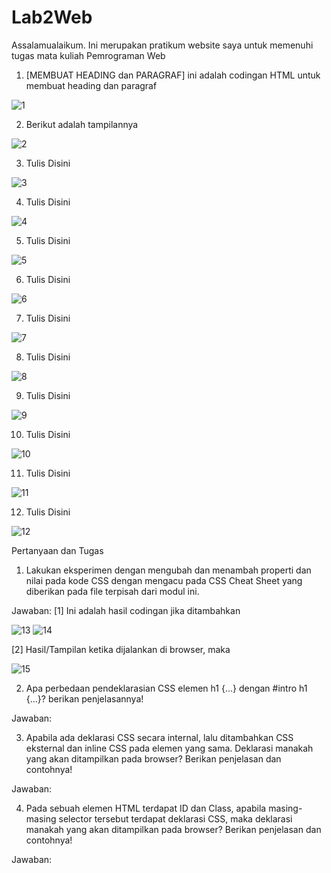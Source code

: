 # Lab2Web
Assalamualaikum. Ini merupakan pratikum website saya untuk memenuhi tugas mata kuliah Pemrograman Web

1. [MEMBUAT HEADING dan PARAGRAF] ini adalah codingan HTML untuk membuat heading dan paragraf

![1](https://user-images.githubusercontent.com/59683573/113685444-77228300-96f0-11eb-84c4-22922495f12b.png)

2. Berikut adalah tampilannya

![2](https://user-images.githubusercontent.com/59683573/113685727-be107880-96f0-11eb-91ba-233245e3dff8.png)

3. Tulis Disini

![3](https://user-images.githubusercontent.com/59683573/113685993-ffa12380-96f0-11eb-994a-413ba37c9e2e.png)

4. Tulis Disini

![4](https://user-images.githubusercontent.com/59683573/113686042-0def3f80-96f1-11eb-9d0f-a1a0ad2876a5.png)

5. Tulis Disini

![5](https://user-images.githubusercontent.com/59683573/113686204-35460c80-96f1-11eb-94b8-d299e38506d9.png)

6. Tulis Disini

![6](https://user-images.githubusercontent.com/59683573/113686336-5a3a7f80-96f1-11eb-870a-5ef60a5259a0.png)

7. Tulis Disini

![7](https://user-images.githubusercontent.com/59683573/113686536-8eae3b80-96f1-11eb-8e26-5dd48bdfd3be.png)

8. Tulis Disini

![8](https://user-images.githubusercontent.com/59683573/113686607-a259a200-96f1-11eb-83b1-164d77200b16.png)

9. Tulis Disini

![9](https://user-images.githubusercontent.com/59683573/113686726-c5845180-96f1-11eb-8119-09b602f2970d.png)

10. Tulis Disini

![10](https://user-images.githubusercontent.com/59683573/113686877-f06ea580-96f1-11eb-9e73-efebf7912eeb.png)

11. Tulis Disini

![11](https://user-images.githubusercontent.com/59683573/113686939-00868500-96f2-11eb-964b-4b080ff0ca36.png)

12. Tulis Disini

![12](https://user-images.githubusercontent.com/59683573/113687121-362b6e00-96f2-11eb-86a5-6df00ac0be8d.png)

Pertanyaan dan Tugas
1. Lakukan eksperimen dengan mengubah dan menambah properti dan nilai pada kode CSS dengan mengacu pada CSS Cheat Sheet yang diberikan pada file terpisah dari modul ini.

Jawaban:
[1] Ini adalah hasil codingan jika ditambahkan

![13](https://user-images.githubusercontent.com/59683573/113704690-ad6afd00-9706-11eb-821a-2152f04b1e36.png)
![14](https://user-images.githubusercontent.com/59683573/113704720-b9ef5580-9706-11eb-8aa0-977ba3ba98aa.png)

[2] Hasil/Tampilan ketika dijalankan di browser, maka

![15](https://user-images.githubusercontent.com/59683573/113704835-de4b3200-9706-11eb-83fd-44729d271b45.png)


2. Apa perbedaan pendeklarasian CSS elemen h1 {...} dengan #intro h1 {...}? berikan penjelasannya!

Jawaban:

3. Apabila ada deklarasi CSS secara internal, lalu ditambahkan CSS eksternal dan inline CSS pada elemen yang sama. Deklarasi manakah yang akan ditampilkan pada browser? Berikan penjelasan dan contohnya!

Jawaban:

4. Pada sebuah elemen HTML terdapat ID dan Class, apabila masing-masing selector tersebut
terdapat deklarasi CSS, maka deklarasi manakah yang akan ditampilkan pada browser?
Berikan penjelasan dan contohnya!

Jawaban:
